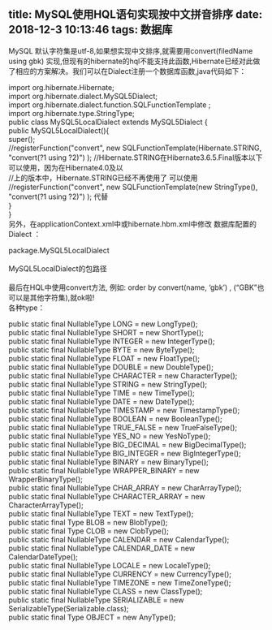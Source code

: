 title: MySQL使用HQL语句实现按中文拼音排序
date: 2018-12-3 10:13:46
tags: 数据库
---
  MySQL 默认字符集是utf-8,如果想实现中文排序,就需要用convert(filedName using gbk) 实现,但现有的hibernate的hql不能支持此函数,Hibernate已经对此做了相应的方案解决。我们可以在Dialect注册一个数据库函数,java代码如下：

 import org.hibernate.Hibernate;  
import org.hibernate.dialect.MySQL5Dialect;  
import org.hibernate.dialect.function.SQLFunctionTemplate ;  
import org.hibernate.type.StringType;  
public class MySQL5LocalDialect extends MySQL5Dialect {  
 public MySQL5LocalDialect(){  
 super();  
 //registerFunction("convert", new SQLFunctionTemplate(Hibernate.STRING, "convert(?1 using ?2)") ); //Hibernate.STRING在Hibernate3.6.5.Final版本以下可以使用，因为在Hibernate4.0及以  
 //上的版本中，Hibernate.STRING已经不再使用了 可以使用  
 //registerFunction("convert", new SQLFunctionTemplate(new StringType(), "convert(?1 using ?2)") ); 代替   
 }  
}  
 另外，在applicationContext.xml中或hibernate.hbm.xml中修改 数据库配置的Dialect ：

 package.MySQL5LocalDialect   
<property name="hibernate.dialect">  
MySQL5LocalDialect的包路径  
</property>  
 最后在HQL中使用convert方法, 例如: order by convert(name, ‘gbk’) , (“GBK”也可以是其他字符集),就ok啦!  
各种type：

 public static final NullableType LONG = new LongType();  
 public static final NullableType SHORT = new ShortType();  
 public static final NullableType INTEGER = new IntegerType();  
 public static final NullableType BYTE = new ByteType();  
 public static final NullableType FLOAT = new FloatType();  
 public static final NullableType DOUBLE = new DoubleType();  
 public static final NullableType CHARACTER = new CharacterType();  
 public static final NullableType STRING = new StringType();  
 public static final NullableType TIME = new TimeType();  
 public static final NullableType DATE = new DateType();  
 public static final NullableType TIMESTAMP = new TimestampType();  
 public static final NullableType BOOLEAN = new BooleanType();  
 public static final NullableType TRUE\_FALSE = new TrueFalseType();  
 public static final NullableType YES\_NO = new YesNoType();  
 public static final NullableType BIG\_DECIMAL = new BigDecimalType();  
 public static final NullableType BIG\_INTEGER = new BigIntegerType();  
 public static final NullableType BINARY = new BinaryType();  
 public static final NullableType WRAPPER\_BINARY = new WrapperBinaryType();  
 public static final NullableType CHAR\_ARRAY = new CharArrayType();  
 public static final NullableType CHARACTER\_ARRAY = new CharacterArrayType();  
 public static final NullableType TEXT = new TextType();  
 public static final Type BLOB = new BlobType();  
 public static final Type CLOB = new ClobType();  
 public static final NullableType CALENDAR = new CalendarType();  
 public static final NullableType CALENDAR\_DATE = new CalendarDateType();  
 public static final NullableType LOCALE = new LocaleType();  
 public static final NullableType CURRENCY = new CurrencyType();  
 public static final NullableType TIMEZONE = new TimeZoneType();  
 public static final NullableType CLASS = new ClassType();  
 public static final NullableType SERIALIZABLE = new SerializableType(Serializable.class);  
 public static final Type OBJECT = new AnyType();  
 